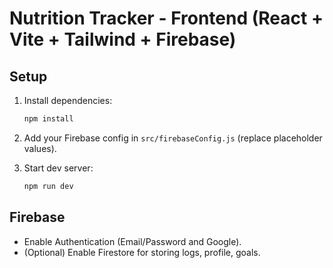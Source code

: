 # Nutrition Tracker - Frontend (React + Vite + Tailwind + Firebase)

## Setup

1. Install dependencies:
   ```bash
   npm install
   ```

2. Add your Firebase config in `src/firebaseConfig.js` (replace placeholder values).

3. Start dev server:
   ```bash
   npm run dev
   ```

## Firebase

- Enable Authentication (Email/Password and Google).
- (Optional) Enable Firestore for storing logs, profile, goals.
